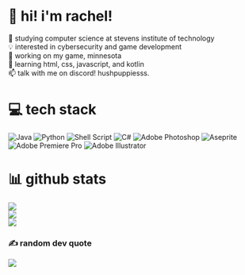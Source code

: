 # 💫 hi! i'm rachel!
🏫 studying computer science at stevens institute of technology<br>💡 interested in cybersecurity and game development<br>💭 working on my game, minnesota<br>🌱 learning html, css, javascript, and kotlin<br>📫 talk with me on discord! hushpuppiesss.


# 💻 tech stack
![Java](https://img.shields.io/badge/java-%23ED8B00.svg?style=for-the-badge&logo=openjdk&logoColor=white) ![Python](https://img.shields.io/badge/python-3670A0?style=for-the-badge&logo=python&logoColor=ffdd54) ![Shell Script](https://img.shields.io/badge/shell_script-%23121011.svg?style=for-the-badge&logo=gnu-bash&logoColor=white) ![C#](https://img.shields.io/badge/c%23-%23239120.svg?style=for-the-badge&logo=csharp&logoColor=white) ![Adobe Photoshop](https://img.shields.io/badge/adobe%20photoshop-%2331A8FF.svg?style=for-the-badge&logo=adobe%20photoshop&logoColor=white) ![Aseprite](https://img.shields.io/badge/Aseprite-FFFFFF?style=for-the-badge&logo=Aseprite&logoColor=#7D929E) ![Adobe Premiere Pro](https://img.shields.io/badge/Adobe%20Premiere%20Pro-9999FF.svg?style=for-the-badge&logo=Adobe%20Premiere%20Pro&logoColor=white) ![Adobe Illustrator](https://img.shields.io/badge/adobe%20illustrator-%23FF9A00.svg?style=for-the-badge&logo=adobe%20illustrator&logoColor=white)
# 📊 github stats
![](https://github-readme-stats.vercel.app/api?username=hushpuppiesss&theme=gruvbox&hide_border=true&include_all_commits=false&count_private=false)<br/>
![](https://github-readme-streak-stats.herokuapp.com/?user=hushpuppiesss&theme=gruvbox&hide_border=true)<br/>
![](https://github-readme-stats.vercel.app/api/top-langs/?username=hushpuppiesss&theme=gruvbox&hide_border=true&include_all_commits=false&count_private=false&layout=compact)

### ✍️ random dev quote
![](https://quotes-github-readme.vercel.app/api?type=horizontal&theme=gruvbox)

<!-- Proudly created with GPRM ( https://gprm.itsvg.in ) -->
